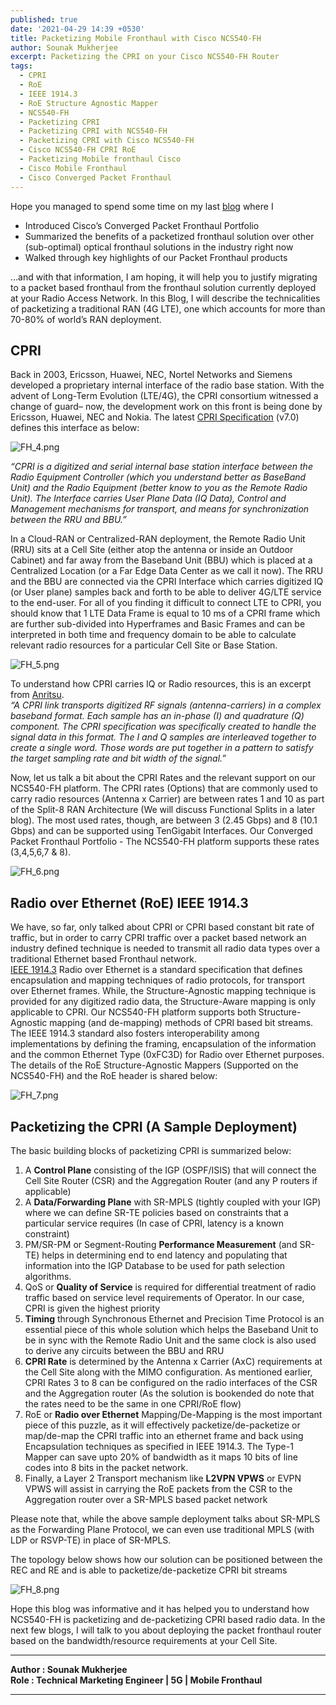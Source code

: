 ```yaml
---
published: true
date: '2021-04-29 14:39 +0530'
title: Packetizing Mobile Fronthaul with Cisco NCS540-FH
author: Sounak Mukherjee
excerpt: Packetizing the CPRI on your Cisco NCS540-FH Router
tags:
  - CPRI
  - RoE
  - IEEE 1914.3
  - RoE Structure Agnostic Mapper
  - NCS540-FH
  - Packetizing CPRI
  - Packetizing CPRI with NCS540-FH
  - Packetizing CPRI with Cisco NCS540-FH
  - Cisco NCS540-FH CPRI RoE
  - Packetizing Mobile fronthaul Cisco
  - Cisco Mobile Fronthaul
  - Cisco Converged Packet Fronthaul
---
```


Hope you managed to spend some time on my last [blog](https://xrdocs.io/packet-fronthaul/blogs/firstconvergedFH/) where I 
- Introduced Cisco’s Converged Packet Fronthaul Portfolio
- Summarized the benefits of a packetized fronthaul solution over other (sub-optimal) optical fronthaul solutions in the industry right now
- Walked through key highlights of our Packet Fronthaul products 
  
…and with that information, I am hoping, it will help you to justify migrating to a packet based fronthaul from the fronthaul solution currently deployed at your Radio Access Network.
In this Blog, I will describe the technicalities of packetizing a traditional RAN (4G LTE), one which accounts for more than 70-80% of world’s RAN deployment.  

## CPRI

Back in 2003, Ericsson, Huawei, NEC, Nortel Networks and Siemens developed a proprietary internal interface of the radio base station. With the advent of Long-Term Evolution (LTE/4G), the CPRI consortium witnessed a change of guard– now, the development work on this front is being done by Ericsson, Huawei, NEC and Nokia. The latest [CPRI Specification](http://www.cpri.info/downloads/CPRI_v_7_0_2015-10-09.pdf) (v7.0) defines this interface as below:  

![FH_4.png]({{site.baseurl}}/images/FH_4.png)
  
  
_“CPRI is a digitized and serial internal base station interface between the Radio Equipment Controller (which you understand better as BaseBand Unit) and the Radio Equipment (better know to you as the Remote Radio Unit). The Interface carries User Plane Data (IQ Data), Control and Management mechanisms for transport, and means for synchronization between the RRU and BBU.”_
  
  
In a Cloud-RAN or Centralized-RAN deployment, the Remote Radio Unit (RRU) sits at a Cell Site (either atop the antenna or inside an Outdoor Cabinet) and far away from the Baseband Unit (BBU) which is placed at a Centralized Location (or a Far Edge Data Center as we call it now). The RRU and the BBU are connected via the CPRI Interface which carries digitized IQ (or User plane) samples back and forth to be able to deliver 4G/LTE service to the end-user. For all of you finding it difficult to connect LTE to CPRI, you should know that 1 LTE Data Frame is equal to 10 ms of a CPRI frame which are further sub-divided into Hyperframes and Basic Frames and can be interpreted in both time and frequency domain to be able to calculate relevant radio resources for a particular Cell Site or Base Station.

  
![FH_5.png]({{site.baseurl}}/images/FH_5.png)

To understand how CPRI carries IQ or Radio resources, this is an excerpt from [Anritsu](https://www.anritsu.com/en-us/test-measurement/technologies/cpri-and-obsai).  
  _“A CPRI link transports digitized RF signals (antenna-carriers) in a complex baseband format. Each sample has an in-phase (I) and quadrature (Q) component. The CPRI specification was specifically created to handle the signal data in this format. The I and Q samples are interleaved together to create a single word. Those words are put together in a pattern to satisfy the target sampling rate and bit width of the signal.”_  


Now, let us talk a bit about the CPRI Rates and the relevant support on our NCS540-FH platform. The CPRI rates (Options) that are commonly used to carry radio resources (Antenna x Carrier)  are between rates 1 and 10 as part of the Split-8 RAN Architecture (We will discuss Functional Splits in a later blog). The most used rates, though, are between 3 (2.45 Gbps) and 8 (10.1 Gbps) and can be supported using TenGigabit Interfaces. Our Converged Packet Fronthaul Portfolio - The NCS540-FH platform supports these rates (3,4,5,6,7 & 8).  

![FH_6.png]({{site.baseurl}}/images/FH_6.png)


## Radio over Ethernet (RoE) IEEE 1914.3

We have, so far, only talked about CPRI or CPRI based constant bit rate of traffic, but in order to carry CPRI traffic over a packet based network an industry defined technique is needed to transmit all radio data types over a traditional Ethernet based Fronthaul network.  
[IEEE 1914.3](https://standards.ieee.org/standard/1914_3-2018.html) Radio over Ethernet is a standard specification that defines encapsulation and mapping techniques of radio protocols, for transport over Ethernet frames. While, the Structure-Agnostic mapping technique is provided for any digitized radio data, the Structure-Aware mapping is only applicable to CPRI. Our NCS540-FH platform supports both Structure-Agnostic mapping (and de-mapping) methods of CPRI based bit streams. The IEEE 1914.3 standard also fosters interoperability among implementations by defining the framing, encapsulation of the information and the common Ethernet Type (0xFC3D) for Radio over Ethernet purposes.   
The details of the RoE Structure-Agnostic Mappers (Supported on the NCS540-FH) and the RoE header is shared below:

![FH_7.png]({{site.baseurl}}/images/FH_7.png)


## Packetizing the CPRI (A Sample Deployment)

The basic building blocks of packetizing CPRI is summarized below:
1. A **Control Plane** consisting of the IGP (OSPF/ISIS) that will connect the Cell Site Router (CSR) and the Aggregation Router (and any P routers if applicable)
2. A **Data/Forwarding Plane** with SR-MPLS (tightly coupled with your IGP) where we can define SR-TE policies based on constraints that a particular service requires (In case of CPRI, latency is a known constraint)
3. PM/SR-PM or Segment-Routing **Performance Measurement** (and SR-TE) helps in determining end to end latency and populating that information into the IGP Database to be used for path selection algorithms.
4. QoS or **Quality of Service** is required for differential treatment of radio traffic based on service level requirements of Operator. In our case, CPRI is given the highest priority
5. **Timing** through Synchronous Ethernet and Precision Time Protocol is an essential piece of this whole solution which helps the Baseband Unit to be in sync with the Remote Radio Unit and the same clock is also used to derive any circuits between the BBU and RRU
6. **CPRI Rate** is determined by the Antenna x Carrier (AxC) requirements at the Cell Site along with the MIMO configuration. As mentioned earlier, CPRI Rates 3 to 8 can be configured on the radio interfaces of the CSR and the Aggregation router (As the solution is bookended do note that the rates need to be the same in one CPRI/RoE flow)
7. RoE or **Radio over Ethernet** Mapping/De-Mapping is the most important piece of this puzzle, as it will effectively packetize/de-packetize or map/de-map the CPRI traffic into an ethernet frame and back using Encapsulation techniques as specified in IEEE 1914.3. The Type-1 Mapper can save upto 20% of bandwidth as it maps 10 bits of line codes into 8 bits in the packet network. 
8. Finally, a Layer 2 Transport mechanism like **L2VPN VPWS** or EVPN VPWS will assist in carrying the RoE packets from the CSR to the Aggregation router over a SR-MPLS based packet network  


Please note that, while the above sample deployment talks about SR-MPLS as the Forwarding Plane Protocol, we can even use traditional MPLS (with LDP or RSVP-TE) in place of SR-MPLS. 

The topology below shows how our solution can be positioned between the REC and RE and is able to packetize/de-packetize CPRI bit streams

![FH_8.png]({{site.baseurl}}/images/FH_8.png)


Hope this blog was informative and it has helped you to understand how NCS540-FH is packetizing and de-packetizing CPRI based radio data. In the next few blogs, I will talk to you about deploying the packet fronthaul router based on the bandwidth/resource requirements at your Cell Site.  



---------------------------------------------------------------


**Author : Sounak Mukherjee**  
**Role : Technical Marketing Engineer | 5G | Mobile Fronthaul**


---------------------------------------------------------------
